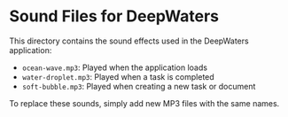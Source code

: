 
# Sound Files for DeepWaters

This directory contains the sound effects used in the DeepWaters application:

- `ocean-wave.mp3`: Played when the application loads
- `water-droplet.mp3`: Played when a task is completed
- `soft-bubble.mp3`: Played when creating a new task or document

To replace these sounds, simply add new MP3 files with the same names.
